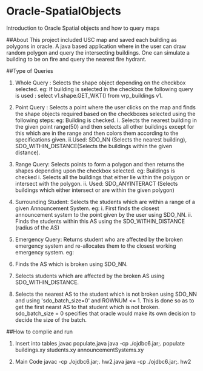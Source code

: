Oracle-SpatialObjects
=====================

Introduction to Oracle Spatial objects and how to query maps

##About 
This project included USC map and saved each building as polygons in oracle. A java based application where in the user 
can draw random polygon and query the intersecting buildings. One can simulate a building to be on fire and query the 
nearest fire hydrant.

##Type of Queries
1. Whole Query :
Selects the shape object depending on the checkbox selected.
eg: If building is selected in the checkbox the following query is used : select v1.shape.GET_WKT() from vrp_buildings v1.

2. Point Query :
Selects a point where the user clicks on the map and finds the shape objects required based on the checkboxes selected using the following steps:
eg: Building is checked.
i. Selects the nearest building in the given point range(50) and then selects all other buildings except for this which are in the range and then colors
them according to the specifications given.
ii.Used: SDO_NN (Selects the nearest building), SDO_WITHIN_DISTANCE(Selects the buildings within the given distance).

3. Range Query:
Selects points to form a polygon and then returns the shapes depending upon the checkbox selected.
eg: Buildings is checked
i. Selects all the buildings that either lie within the polygon or intersect with the polygon.
ii. Used: SDO_ANYINTERACT (Selects buildings which either intersect or are within the given polygon)

4. Surrounding Student:
Selects the students which are within a range of a given Announcement System.
eg:
i. First finds the closest announcement system to the point given by the user using SDO_NN.
ii. Finds the students within this AS using the SDO_WITHIN_DISTANCE (radius of the AS)

5. Emergency Query:
Returns student who are affected by the broken emergency system and re-allocates them to the closest working emergency system.
eg:
1. Finds the AS which is broken using SDO_NN.
2. Selects students which are affected by the broken AS using SDO_WITHIN_DISTANCE.
3. Selects the nearest AS to the student which is not broken using SDO_NN and using 'sdo_batch_size=0' and ROWNUM <= 1. 
   This is done so as to get the first nearst AS to that student which is not broken. sdo_batch_size = 0 specifies that
   oracle would make its own decision to decide the size of the batch.


##How to complie and run
1. Insert into tables 
javac populate.java
java -cp ./ojdbc6.jar;. populate buildings.xy students.xy announcementSystems.xy

2. Main Code 
javac -cp ./ojdbc6.jar;. hw2.java
java -cp ./ojdbc6.jar;. hw2
